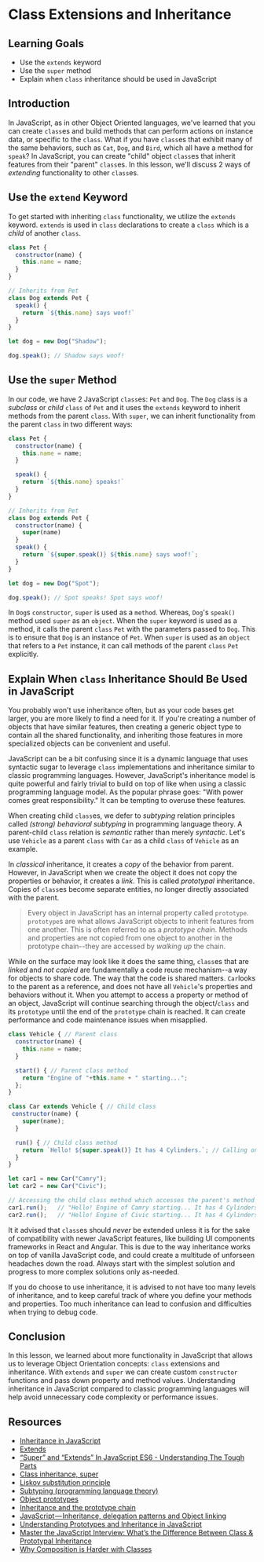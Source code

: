 # Class Extensions and Inheritance

## Learning Goals

- Use the `extends` keyword
- Use the `super` method
- Explain when `class` inheritance should be used in JavaScript

## Introduction

In JavaScript, as in other Object Oriented languages, we've learned
that you can create `class`es and build methods that can perform
actions on instance data, or specific to the `class`. What if you have
`class`es that exhibit many of the same behaviors, such as `Cat`, `Dog`,
and `Bird`, which all have a method for `speak`? In JavaScript, you can
create "child" object `class`es that inherit features from their "parent"
`class`es. In this lesson, we'll discuss 2 ways of _extending_ functionality
to other `class`es.

## Use the `extend` Keyword

To get started with inheriting `class` functionality, we utilize the `extends`
keyword. `extends` is used in `class` declarations to create a `class` which
is a _child_ of another `class`. 

```js
class Pet {
  constructor(name) {
    this.name = name;
  }
}

// Inherits from Pet
class Dog extends Pet {
  speak() {
    return `${this.name} says woof!`
  }
}

let dog = new Dog("Shadow");

dog.speak(); // Shadow says woof!
```

## Use the `super` Method

In our code, we have 2 JavaScript `class`es: `Pet` and `Dog`. The `Dog` class
is a _subclass_ or _child_ `class` of `Pet` and it uses the `extends` keyword
to inherit methods from the parent `class`. With `super`, we can inherit
functionality from the parent `class` in two different ways:

```js
class Pet {
  constructor(name) {
    this.name = name;
  }

  speak() {
    return `${this.name} speaks!`
  }
}

// Inherits from Pet
class Dog extends Pet {
  constructor(name) {
    super(name)
  }
  speak() {
    return `${super.speak()} ${this.name} says woof!`;
  }
}

let dog = new Dog("Spot");

dog.speak(); // Spot speaks! Spot says woof!
```
In `Dog`s `constructor`, `super` is used as a `method`. Whereas, `Dog`'s `speak()`
method used `super` as an `object`. When the `super` keyword is used as a method, it
calls the parent `class` `Pet` with the parameters passed to `Dog`. This is to ensure
that `Dog` is an instance of `Pet`. When `super` is used as an `object` that refers to
a `Pet` instance, it can call methods of the parent `class` `Pet` explicitly.

## Explain When `class` Inheritance Should Be Used in JavaScript

You probably won't use inheritance often, but as your code bases get larger, you are more
likely to find a need for it. If you're creating a number of objects that have similar
features, then creating a generic object type to contain all the shared functionality,
and inheriting those features in more specialized objects can be convenient and useful.

JavaScript can be a bit confusing since it is a dynamic language that uses syntactic
sugar to leverage `class` implementations and inheritance similar to classic programming
languages. However, JavaScript's inheritance model is quite powerful and fairly trivial
to build on top of like when using a classic programming language model. As the popular
phrase goes: "With power comes great responsibility." It can be tempting to overuse these
features.

When creating child `class`es, we defer to _subtyping_ relation principles
called _(strong) behavioral subtyping_ in programming language theory. A parent-child 
`class` relation is _semantic_ rather than merely _syntactic_. Let's use `Vehicle` as
a parent `class` with `Car` as a child `class` of `Vehicle` as an example. 

In _classical_ inheritance, it creates a _copy_ of the behavior from parent. However, in
JavaScript when we create the object it does not copy the properties or behavior, it creates
a _link_. This is called _prototypal_ inheritance. Copies of `class`es become separate entities,
no longer directly associated with the parent.

> Every object in JavaScript has an internal property called `prototype`. `prototype`s are what
allows JavaScript objects to inherit features from one another. This is often referred to as a
_prototype chain_. Methods and properties are not copied from one object to another in the
prototype chain--they are accessed by _walking up_ the chain.

While on the surface may look like it does the same thing, `class`es that are _linked_ and *not*
_copied_ are fundamentally a code reuse mechanism--a way for objects to share code. The way that
the code is shared matters. `Car`looks to the parent as a reference, and does not
have all `Vehicle`'s properties and behaviors without it. When you attempt to access a property
or method of an object, JavaScript will continue searching through the object/`class` and its
`prototype` until the end of the `prototype` chain is reached. It can create performance and
code maintenance issues when misapplied.

```js
class Vehicle { // Parent class
  constructor(name) {
    this.name = name;
  }

  start() { // Parent class method
    return "Engine of "+this.name + " starting...";
  };
}

class Car extends Vehicle { // Child class
 constructor(name) {
    super(name);
  }

  run() { // Child class method
    return `Hello! ${super.speak()} It has 4 Cylinders.`; // Calling on a method inherited from parent class
  }
}

let car1 = new Car("Camry");
let car2 = new Car("Civic");

// Accessing the child class method which accesses the parent's method
car1.run();   // "Hello! Engine of Camry starting... It has 4 Cylinders."
car2.run();   // "Hello! Engine of Civic starting... It has 4 Cylinders."
```

It it advised that `class`es should _never_ be extended unless it is for the sake of compatibility
with newer JavaScript features, like building UI components frameworks in React and Angular.
This is due to the way inheritance works on top of vanilla JavaScript code, and could create
a multitude of unforseen headaches down the road. Always start with the simplest solution
and progress to more complex solutions only as-needed.

If you do choose to use inheritance, it is advised to not have too many levels of inheritance, and
to keep careful track of where you define your methods and properties. Too much inheritance can
lead to confusion and difficulties when trying to debug code.

## Conclusion

In this lesson, we learned about more functionality in JavaScript that allows us to leverage
Object Orientation concepts: `class` extensions and inheritance. With `extends` and `super`
we can create custom `constructor` functions and pass down property and method values.
Understanding inheritance in JavaScript compared to classic programming languages will help
avoid unnecessary code complexity or performance issues.

## Resources

* [Inheritance in JavaScript](https://developer.mozilla.org/en-US/docs/Learn/JavaScript/Objects/Inheritance)
* [Extends](https://developer.mozilla.org/en-US/docs/Web/JavaScript/Reference/Classes/extends)
* [“Super” and “Extends” In JavaScript ES6 - Understanding The Tough Parts](https://medium.com/beginners-guide-to-mobile-web-development/super-and-extends-in-javascript-es6-understanding-the-tough-parts-6120372d3420)
* [Class inheritance, super](https://javascript.info/class-inheritance)
* [Liskov substitution principle](https://en.wikipedia.org/wiki/Liskov_substitution_principle)
* [Subtyping (programming language theory)](https://en.wikipedia.org/wiki/Subtyping)
* [Object prototypes](https://developer.mozilla.org/en-US/docs/Learn/JavaScript/Objects/Object_prototypes)
* [Inheritance and the prototype chain](https://developer.mozilla.org/en-US/docs/Web/JavaScript/Inheritance_and_the_prototype_chain)
* [JavaScript — Inheritance, delegation patterns and Object linking](https://codeburst.io/javascript-inheritance-25fe61ab9f85)
* [Understanding Prototypes and Inheritance in JavaScript](https://www.digitalocean.com/community/tutorials/understanding-prototypes-and-inheritance-in-javascript)
* [Master the JavaScript Interview: What’s the Difference Between Class & Prototypal Inheritance](https://medium.com/javascript-scene/master-the-javascript-interview-what-s-the-difference-between-class-prototypal-inheritance-e4cd0a7562e9)
* [Why Composition is Harder with Classes](https://medium.com/javascript-scene/why-composition-is-harder-with-classes-c3e627dcd0aa)
